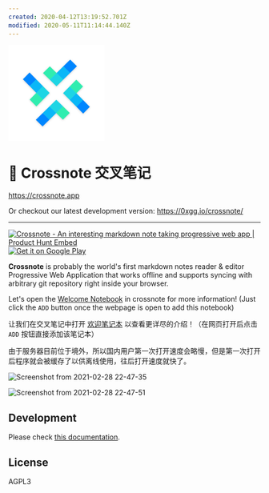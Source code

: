 ```yaml
---
created: 2020-04-12T13:19:52.701Z
modified: 2020-05-11T11:14:44.140Z
---
```


![](./public/logo192.png)

# 📝 Crossnote 交叉笔记


https://crossnote.app

Or checkout our latest development version: https://0xgg.io/crossnote/  

---

<a href="https://www.producthunt.com/posts/crossnote?utm_source=badge-featured&utm_medium=badge&utm_souce=badge-crossnote" target="_blank"><img src="https://api.producthunt.com/widgets/embed-image/v1/featured.svg?post_id=197331&theme=dark" alt="Crossnote - An interesting markdown note taking progressive web app | Product Hunt Embed" style="width: 250px; height: 54px;" width="250px" height="54px" /></a>  
<a href="https://play.google.com/store/apps/details?id=app.crossnote.twa" target="_blank"><img src="https://play.google.com/intl/en_us/badges/static/images/badges/en_badge_web_generic.png" alt="Get it on Google Play" style="height: 70px"  height="70px"></a>

**Crossnote** is probably the world's first markdown notes reader & editor Progressive Web Application that works offline and supports syncing with arbitrary git repository right inside your browser.

Let's open the [Welcome Notebook](https://crossnote.app/?repo=https%3A%2F%2Fgithub.com%2F0xGG%2Fwelcome-notebook.git&branch=master&filePath=README.md) in crossnote for more information! (Just click the `ADD` button once the webpage is open to add this notebook)

让我们在交叉笔记中打开 [欢迎笔记本](https://crossnote.app/?repo=https%3A%2F%2Fgithub.com%2F0xGG%2Fwelcome-notebook.git&branch=master&filePath=README.md) 以查看更详尽的介绍！（在网页打开后点击 `ADD` 按钮直接添加该笔记本）

由于服务器目前位于境外，所以国内用户第一次打开速度会略慢，但是第一次打开后程序就会被缓存了以供离线使用，往后打开速度就快了。


![Screenshot from 2021-02-28 22-47-35](https://user-images.githubusercontent.com/1908863/109422675-89d1da00-7a17-11eb-9163-c50126114ff1.png)

![Screenshot from 2021-02-28 22-47-51](https://user-images.githubusercontent.com/1908863/109422670-876f8000-7a17-11eb-911f-8a8efee856ad.png)

## Development

Please check [this documentation](https://github.com/0xGG/welcome-notebook/tree/master/development).

## License

AGPL3
